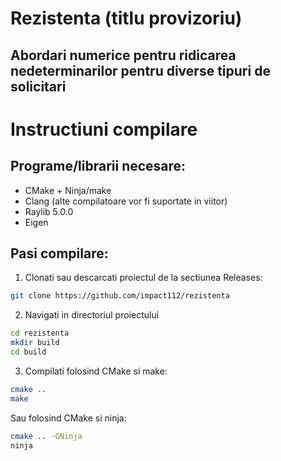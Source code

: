 # Rezistenta (titlu provizoriu)
## Abordari numerice pentru ridicarea nedeterminarilor pentru diverse tipuri de solicitari

# Instructiuni compilare

## Programe/librarii necesare:
- CMake + Ninja/make
- Clang (alte compilatoare vor fi suportate in viitor)
- Raylib 5.0.0
- Eigen

## Pasi compilare:

1. Clonati sau descarcati proiectul de la sectiunea Releases:
```bash
git clone https://github.com/impact112/rezistenta
```
2. Navigati in directoriul proiectului
```bash
cd rezistenta
mkdir build
cd build
```
3. Compilati folosind CMake si make:
```bash
cmake ..
make
```
Sau folosind CMake si ninja:
```bash
cmake .. -GNinja
ninja
```

